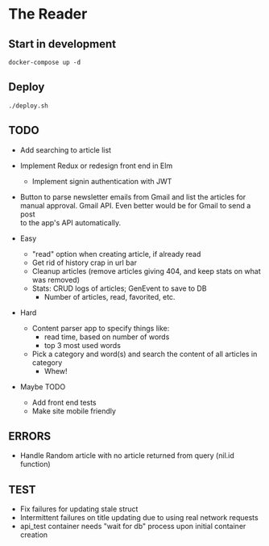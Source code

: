 # The Reader

## Start in development
    docker-compose up -d

## Deploy
    ./deploy.sh

TODO
----
* Add searching to article list
* Implement Redux or redesign front end in Elm
  * Implement signin authentication with JWT
* Button to parse newsletter emails from Gmail and list the articles for  
  manual approval. Gmail API. Even better would be for Gmail to send a post  
  to the app's API automatically. 

* Easy
  * "read" option when creating article, if already read
  * Get rid of history crap in url bar
  * Cleanup articles (remove articles giving 404, and keep stats on what was removed)
  * Stats: CRUD logs of articles; GenEvent to save to DB
    * Number of articles, read, favorited, etc.
* Hard
  * Content parser app to specify things like:
    * read time, based on number of words
    * top 3 most used words
  * Pick a category and word(s) and search the content of all articles in category
    * Whew!
* Maybe TODO
  * Add front end tests
  * Make site mobile friendly

ERRORS
--
* Handle Random article with no article returned from query (nil.id function)

TEST
--
* Fix failures for updating stale struct
* Intermittent failures on title updating due to using real network requests
* api_test container needs "wait for db" process upon initial container creation

